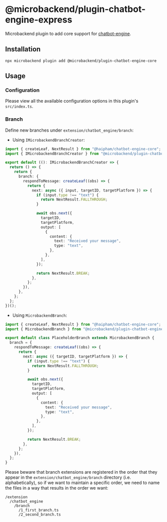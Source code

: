 # @microbackend/plugin-chatbot-engine-express

Microbackend plugin to add core support for
[chatbot-engine](https://github.com/protoman92/chatbot-engine).

## Installation

```shell
npx microbackend plugin add @microbackend/plugin-chatbot-engine-core
```

## Usage

### Configuration

Please view all the available configuration options in this plugin's
`src/index.ts`.

### Branch

Define new branches under `extension/chatbot_engine/branch`:

- Using `IMicrobackendBranchCreator`:

```typescript
import { createLeaf, NextResult } from "@haipham/chatbot-engine-core";
import { IMicrobackendBranchCreator } from "@microbackend/plugin-chatbot-engine-core";

export default ((): IMicrobackendBranchCreator => {
  return () => {
    return {
      branch: {
        respondToMessage: createLeaf((obs) => {
          return {
            next: async ({ input, targetID, targetPlatform }) => {
              if (input.type !== "text") {
                return NextResult.FALLTHROUGH;
              }

              await obs.next({
                targetID,
                targetPlatform,
                output: [
                  {
                    content: {
                      text: "Received your message",
                      type: "text",
                    },
                  },
                ],
              });

              return NextResult.BREAK;
            },
          };
        }),
      },
    };
  };
})();
```

- Using `MicrobackendBranch`:

```typescript
import { createLeaf, NextResult } from "@haipham/chatbot-engine-core";
import { MicrobackendBranch } from "@microbackend/plugin-chatbot-engine-core";

export default class PlaceholderBranch extends MicrobackendBranch {
  branch = {
    respondToMessage: createLeaf((obs) => {
      return {
        next: async ({ targetID, targetPlatform }) => {
          if (input.type !== "text") {
            return NextResult.FALLTHROUGH;
          }

          await obs.next({
            targetID,
            targetPlatform,
            output: [
              {
                content: {
                  text: "Received your message",
                  type: "text",
                },
              },
            ],
          });

          return NextResult.BREAK;
        },
      };
    }),
  };
}
```

Please beware that branch extensions are registered in the order that they
appear in the `extension/chatbot_engine/branch` directory (i.e. alphabetically),
so if we want to maintain a specific order, we need to name the files in a way
that results in the order we want:

```
/extension
  /chatbot_engine
    /branch
      /1_first_branch.ts
      /2_second_branch.ts
```
